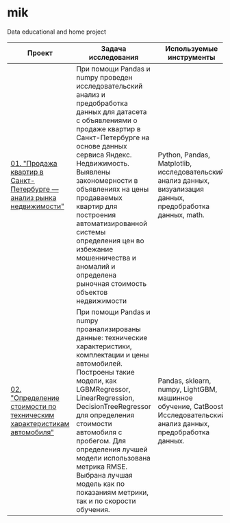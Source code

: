 # mik
Data educational and home project

| **Проект** |       **Задача исследования** | **Используемые инструменты** |
| -------------------- | --------------------- |---------------------------|
| [01. "Продажа квартир в Санкт-Петербурге — анализ рынка недвижимости"](https://github.com/mikhailvshatrov/mik/tree/main/S.Petersburg_flat_data) | При помощи Pandas и numpy проведен исследовательский анализ и предобработка данных для датасета с объявлениями о продаже квартир в Санкт-Петербурге на основе данных сервиса Яндекс. Недвижимость. Выявлены закономерности в объявлениях на цены продаваемых квартир для построения автоматизированной системы определения цен во избежание мошенничества и аномалий и определена рыночная стоимость объектов недвижимости | Python, Pandas, Matplotlib, исследовательский анализ данных, визуализация данных, предобработка данных, math.|
|[02. "Определение стоимости по техническим характеристикам автомобиля"](https://github.com/mikhailvshatrov/mik/tree/main/Cost_auto_ML) |При помощи Pandas и numpy проанализированы данные: технические характеристики, комплектации и цены автомобилей. Построены такие модели, как LGBMRegressor, LinearRegression, DecisionTreeRegressor для определения стоимости автомобиля с пробегом. Для определения лучшей модели использована метрика RMSE. Выбрана лучшая модель как по показаниям метрики, так и по скорости обучения.| Pandas, sklearn, numpy, LightGBM, машинное обучение, CatBoost. Исследовательский анализ данных, предобработка данных.|
